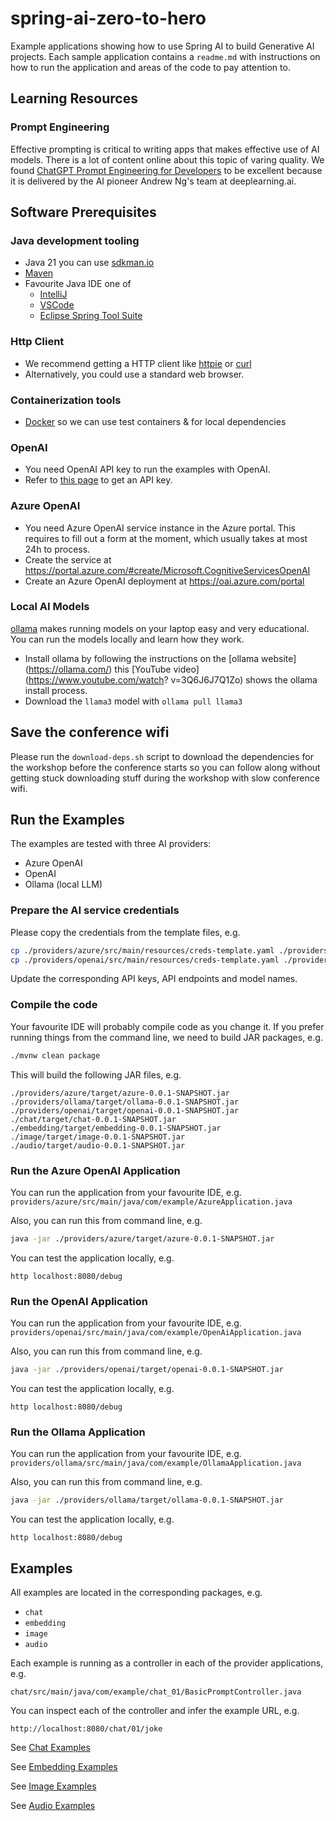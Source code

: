 # spring-ai-zero-to-hero

Example applications showing how to use Spring AI to build Generative 
AI projects. Each sample application contains a `readme.md` with instructions
on how to run the application and areas of the code to pay attention to.

## Learning Resources

### Prompt Engineering
Effective prompting is critical to writing apps that makes effective use of 
AI models. There is a lot of content online about this topic of varing 
quality. We found [ChatGPT Prompt Engineering for Developers](https://learn.deeplearning.ai/courses/chatgpt-prompt-eng) 
to be excellent because it is delivered by the AI pioneer Andrew Ng's team 
at deeplearning.ai.

## Software Prerequisites

### Java development tooling
* Java 21 you can use [sdkman.io](https://sdkman.io/)
* [Maven](https://maven.apache.org/index.html)
* Favourite Java IDE one of
    * [IntelliJ](https://www.jetbrains.com/idea/download)
    * [VSCode](https://code.visualstudio.com/)
    * [Eclipse Spring Tool Suite](https://spring.io/tools)

### Http Client
* We recommend getting a HTTP client like [httpie](https://httpie.io/) or [curl](https://curl.se/)
* Alternatively, you could use a standard web browser.

### Containerization tools
* [Docker](https://www.docker.com/products/docker-desktop) so we can use test containers & for local dependencies  

### OpenAI
* You need OpenAI API key to run the examples with OpenAI.
* Refer to [this page](https://help.openai.com/en/articles/4936850-where-do-i-find-my-openai-api-key) to get an API key.

### Azure OpenAI
* You need Azure OpenAI service instance in the Azure portal. This requires to fill out a form at the moment, which usually
takes at most 24h to process.
* Create the service at https://portal.azure.com/#create/Microsoft.CognitiveServicesOpenAI
* Create an Azure OpenAI deployment at https://oai.azure.com/portal

### Local AI Models

[ollama](https://ollama.com/)  makes running models on your laptop easy and 
very educational. You can run the models locally and learn how they work. 

* Install ollama by following the instructions on the [ollama website]
  (https://ollama.com/) this [YouTube video](https://www.youtube.com/watch?
  v=3Q6J6J7Q1Zo) shows the ollama install process.
* Download the `llama3` model with `ollama pull llama3` 


## Save the conference wifi

Please run the `download-deps.sh` script to download the dependencies for the
workshop before the conference starts so you can follow along without 
getting stuck downloading stuff during the workshop with slow conference wifi.

## Run the Examples

The examples are tested with three AI providers:
* Azure OpenAI
* OpenAI
* Ollama (local LLM)

### Prepare the AI service credentials

Please copy the credentials from the template files, e.g.

```bash
cp ./providers/azure/src/main/resources/creds-template.yaml ./providers/azure/src/main/resources/creds.yaml
cp ./providers/openai/src/main/resources/creds-template.yaml ./providers/openai/src/main/resources/creds.yaml
```

Update the corresponding API keys, API endpoints and model names.

### Compile the code

Your favourite IDE will probably compile code as you change it. If you prefer running things from the command line, we need to build JAR packages, e.g.

```bash
./mvnw clean package
```

This will build the following JAR files, e.g.
```
./providers/azure/target/azure-0.0.1-SNAPSHOT.jar
./providers/ollama/target/ollama-0.0.1-SNAPSHOT.jar
./providers/openai/target/openai-0.0.1-SNAPSHOT.jar
./chat/target/chat-0.0.1-SNAPSHOT.jar
./embedding/target/embedding-0.0.1-SNAPSHOT.jar
./image/target/image-0.0.1-SNAPSHOT.jar
./audio/target/audio-0.0.1-SNAPSHOT.jar
```

### Run the Azure OpenAI Application

You can run the application from your favourite IDE, e.g. `providers/azure/src/main/java/com/example/AzureApplication.java`

Also, you can run this from command line, e.g.
```bash
java -jar ./providers/azure/target/azure-0.0.1-SNAPSHOT.jar
```

You can test the application locally, e.g.
```
http localhost:8080/debug
```

### Run the OpenAI Application

You can run the application from your favourite IDE, e.g. `providers/openai/src/main/java/com/example/OpenAiApplication.java`

Also, you can run this from command line, e.g.
```bash
java -jar ./providers/openai/target/openai-0.0.1-SNAPSHOT.jar
```

You can test the application locally, e.g.
```
http localhost:8080/debug
```

### Run the Ollama Application

You can run the application from your favourite IDE, e.g. `providers/ollama/src/main/java/com/example/OllamaApplication.java`

Also, you can run this from command line, e.g.
```bash
java -jar ./providers/ollama/target/ollama-0.0.1-SNAPSHOT.jar
```

You can test the application locally, e.g.
```
http localhost:8080/debug
```

## Examples

All examples are located in the corresponding packages, e.g.
* `chat`
* `embedding`
* `image`
* `audio`

Each example is running as a controller in each of the provider applications, e.g.
```
chat/src/main/java/com/example/chat_01/BasicPromptController.java
```

You can inspect each of the controller and infer the example URL, e.g.
```
http://localhost:8080/chat/01/joke
```

See [Chat Examples](./examples_chat.md)

See [Embedding Examples](./examples_embedding.md)

See [Image Examples](./examples_image.md)

See [Audio Examples](./examples_audio.md)

